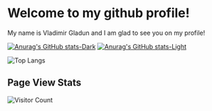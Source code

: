# Welcome to my github profile!

My name is Vladimir Gladun and I am glad to see you on my profile!

[![Anurag's GitHub stats-Dark](https://github-readme-stats.vercel.app/api?username=GladunVladimir&hide_rank=true&show_icons=true&theme=dark#gh-dark-mode-only)](https://github.com/anuraghazra/github-readme-stats#gh-dark-mode-only)
[![Anurag's GitHub stats-Light](https://github-readme-stats.vercel.app/api?username=gladunVladimir&show_icons=true&theme=default#gh-light-mode-only)](https://github.com/anuraghazra/github-readme-stats#gh-light-mode-only)


![Top Langs](https://github-readme-stats.vercel.app/api/top-langs/?username=GladunVladimir&hide_progress=true&theme=dark#gh-dark-mode-only)



## Page View Stats
![Visitor Count](https://profile-counter.glitch.me/{GladunVladimir}/count.svg)
